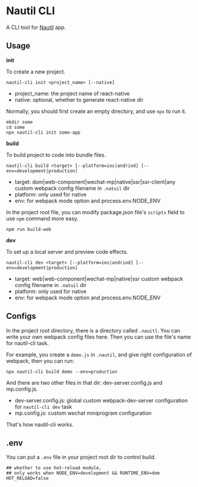 # Nautil CLI

A CLI tool for [Nautil](https://github.com/tangshuang/nautil) app.

## Usage

**init**

To create a new project.

```
nautil-cli init <project_name> [--native]
```

- project_name: the project name of react-native
- native: optional, whether to generate react-native dir

Normally, you should first create an empty directory, and use `npx` to run it.

```
mkdir some
cd some
npx nautil-cli init some-app
```

**build**

To build project to code into bundle files.

```
nautil-cli build <target> [--platform=ios|andriod] [--env=development|production]
```

- target: dom|web-component|wechat-mp|native|ssr|ssr-client|any custom webpack config filename in `.natuil` dir
- platform: only used for native
- env: for webpack mode option and process.env.NODE_ENV

In the project root file, you can modify package.json file's `scripts` field to use `npm` command more easy.

```
npm run build-web
```

**dev**

To set up a local server and preview code effects.

```
nautil-cli dev <target> [--platform=ios|andriod] [--env=development|production]
```

- target: web|web-component|wechat-mp|native|ssr custom webpack config filename in `.natuil` dir
- platform: only used for native
- env: for webpack mode option and process.env.NODE_ENV

## Configs

In the project root directory, there is a directory called `.nauitl`.
You can write your own webpack config files here.
Then you can use the file's name for nautil-cli task.

For example, you create a `demo.js` in `.nautil`, and give right configuration of webpack, then you can run:

```
npx nautil-cli build demo --env=production
```

And there are two other files in that dir: dev-server.config.js and mp.config.js.

- dev-server.config.js: global custom webpack-dev-server configuration for `nautil-cli dev` task
- mp.config.js: custom wechat miniprogram configuration

That's how nautil-cli works.

## .env

You can put a `.env` file in your project root dir to control build.

```
## whether to use hot-reload module,
## only works when NODE_ENV=development && RUNTIME_ENV=dom
HOT_RELOAD=false
```
